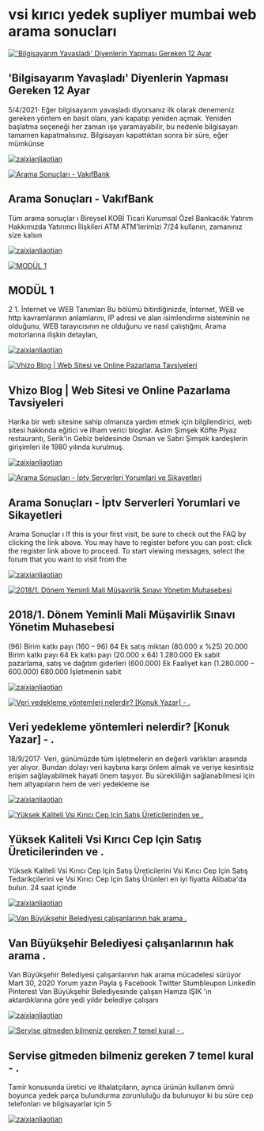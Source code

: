 # vsi kırıcı yedek supliyer mumbai web arama sonucları
<a href="https://mnn.zoosnet.net/LR/Chatpre.aspx?id=MNN94995150&p=https://topgrinding.com/" target="_blank">!['Bilgisayarım Yavaşladı' Diyenlerin Yapması Gereken 12 Ayar](https://github.com/technlg/images/blob/main/9.jpg)</a>
## 'Bilgisayarım Yavaşladı' Diyenlerin Yapması Gereken 12 Ayar
5/4/2021· Eğer bilgisayarım yavaşladı diyorsanız ilk olarak denemeniz gereken yöntem en basit olanı, yani kapatıp yeniden açmak. Yeniden başlatma seçeneği her zaman işe yaramayabilir, bu nedenle bilgisayarı tamamen kapatmalısınız. Bilgisayarı kapattıktan sonra bir süre, eğer mümkünse 
<a href="https://mnn.zoosnet.net/LR/Chatpre.aspx?id=MNN94995150&p=https://topgrinding.com/" target="_blank"><img src="https://github.com/technlg/images/raw/main/chat11.jpg" alt="zaixianliaotian"/></a><a href="//whatsapp.shibangsoft.com/WhatsApp.php" ><img src="https://github.com/technlg/images/raw/main/chat11.png" alt=""></a>
<a href="https://mnn.zoosnet.net/LR/Chatpre.aspx?id=MNN94995150&p=https://topgrinding.com/" target="_blank">![Arama Sonuçları - VakıfBank](https://github.com/technlg/images/blob/main/19.jpg)</a>
## Arama Sonuçları - VakıfBank
Tüm arama sonuçlar ı Bireysel KOBİ Ticari Kurumsal Özel Bankacılık Yatırım Hakkımızda Yatırımcı İlişkileri ATM ATM'lerimizi 7/24 kullanın, zamanınız size kalsın 
<a href="https://mnn.zoosnet.net/LR/Chatpre.aspx?id=MNN94995150&p=https://topgrinding.com/" target="_blank"><img src="https://github.com/technlg/images/raw/main/chat11.jpg" alt="zaixianliaotian"/></a><a href="//whatsapp.shibangsoft.com/WhatsApp.php" ><img src="https://github.com/technlg/images/raw/main/chat11.png" alt=""></a>
<a href="https://mnn.zoosnet.net/LR/Chatpre.aspx?id=MNN94995150&p=https://topgrinding.com/" target="_blank">![MODÜL 1](https://github.com/technlg/images/blob/main/6.jpg)</a>
## MODÜL 1
2 1. İnternet ve WEB Tanımları Bu bölümü bitirdiğinizde, İnternet, WEB ve http kavramlarının anlamlarını, IP adresi ve alan isimlendirme sisteminin ne olduğunu, WEB tarayıcısının ne olduğunu ve nasıl çalıştığını, Arama motorlarına ilişkin detayları,
<a href="https://mnn.zoosnet.net/LR/Chatpre.aspx?id=MNN94995150&p=https://topgrinding.com/" target="_blank"><img src="https://github.com/technlg/images/raw/main/chat11.jpg" alt="zaixianliaotian"/></a><a href="//whatsapp.shibangsoft.com/WhatsApp.php" ><img src="https://github.com/technlg/images/raw/main/chat11.png" alt=""></a>
<a href="https://mnn.zoosnet.net/LR/Chatpre.aspx?id=MNN94995150&p=https://topgrinding.com/" target="_blank">![Vhizo Blog | Web Sitesi ve Online Pazarlama Tavsiyeleri](https://github.com/technlg/images/blob/main/17.jpg)</a>
## Vhizo Blog | Web Sitesi ve Online Pazarlama Tavsiyeleri
Harika bir web sitesine sahip olmanıza yardım etmek için bilgilendirici, web sitesi hakkında eğitici ve ilham verici bloglar. Aslım Şimşek Köfte Piyaz restaurantı, Serik'in Gebiz beldesinde Osman ve Sabri Şimşek kardeşlerin girişimleri ile 1980 yılında kurulmuş.
<a href="https://mnn.zoosnet.net/LR/Chatpre.aspx?id=MNN94995150&p=https://topgrinding.com/" target="_blank"><img src="https://github.com/technlg/images/raw/main/chat11.jpg" alt="zaixianliaotian"/></a><a href="//whatsapp.shibangsoft.com/WhatsApp.php" ><img src="https://github.com/technlg/images/raw/main/chat11.png" alt=""></a>
<a href="https://mnn.zoosnet.net/LR/Chatpre.aspx?id=MNN94995150&p=https://topgrinding.com/" target="_blank">![Arama Sonuçları - İptv Serverleri Yorumlari ve Sikayetleri](https://github.com/technlg/images/blob/main/3.jpg)</a>
## Arama Sonuçları - İptv Serverleri Yorumlari ve Sikayetleri
Arama Sonuçlar ı If this is your first visit, be sure to check out the FAQ by clicking the link above. You may have to register before you can post: click the register link above to proceed. To start viewing messages, select the forum that you want to visit from the 
<a href="https://mnn.zoosnet.net/LR/Chatpre.aspx?id=MNN94995150&p=https://topgrinding.com/" target="_blank"><img src="https://github.com/technlg/images/raw/main/chat11.jpg" alt="zaixianliaotian"/></a><a href="//whatsapp.shibangsoft.com/WhatsApp.php" ><img src="https://github.com/technlg/images/raw/main/chat11.png" alt=""></a>
<a href="https://mnn.zoosnet.net/LR/Chatpre.aspx?id=MNN94995150&p=https://topgrinding.com/" target="_blank">![2018/1. Dönem Yeminli Mali Müşavirlik Sınavı Yönetim Muhasebesi](https://github.com/technlg/images/blob/main/7.jpg)</a>
## 2018/1. Dönem Yeminli Mali Müşavirlik Sınavı Yönetim Muhasebesi
(96) Birim katkı payı (160 – 96) 64 Ek satış miktarı (80.000 x %25) 20.000 Birim katkı payı 64 Ek katkı payı (20.000 x 64) 1.280.000 Ek sabit pazarlama, satış ve dağıtım giderleri (600.000) Ek Faaliyet karı (1.280.000 – 600.000) 680.000 İşletmenin sabit 
<a href="https://mnn.zoosnet.net/LR/Chatpre.aspx?id=MNN94995150&p=https://topgrinding.com/" target="_blank"><img src="https://github.com/technlg/images/raw/main/chat11.jpg" alt="zaixianliaotian"/></a><a href="//whatsapp.shibangsoft.com/WhatsApp.php" ><img src="https://github.com/technlg/images/raw/main/chat11.png" alt=""></a>
<a href="https://mnn.zoosnet.net/LR/Chatpre.aspx?id=MNN94995150&p=https://topgrinding.com/" target="_blank">![Veri yedekleme yöntemleri nelerdir? [Konuk Yazar] - .](https://github.com/technlg/images/blob/main/40.jpg)</a>
## Veri yedekleme yöntemleri nelerdir? [Konuk Yazar] - .
18/9/2017· Veri, günümüzde tüm işletmelerin en değerli varlıkları arasında yer alıyor. Bundan dolayı veri kaybına karşı önlem almak ve veriye kesintisiz erişim sağlayabilmek hayati önem taşıyor. Bu sürekliliğin sağlanabilmesi için hem altyapıların hem de veri yedekleme ise 
<a href="https://mnn.zoosnet.net/LR/Chatpre.aspx?id=MNN94995150&p=https://topgrinding.com/" target="_blank"><img src="https://github.com/technlg/images/raw/main/chat11.jpg" alt="zaixianliaotian"/></a><a href="//whatsapp.shibangsoft.com/WhatsApp.php" ><img src="https://github.com/technlg/images/raw/main/chat11.png" alt=""></a>
<a href="https://mnn.zoosnet.net/LR/Chatpre.aspx?id=MNN94995150&p=https://topgrinding.com/" target="_blank">![Yüksek Kaliteli Vsi Kırıcı Cep Için Satış Üreticilerinden ve .](https://github.com/technlg/images/blob/main/43.jpg)</a>
## Yüksek Kaliteli Vsi Kırıcı Cep Için Satış Üreticilerinden ve .
Yüksek Kaliteli Vsi Kırıcı Cep Için Satış Üreticilerini Vsi Kırıcı Cep Için Satış Tedarikçilerini ve Vsi Kırıcı Cep Için Satış Ürünleri en iyi fiyatta Alibaba'da bulun. 24 saat içinde
<a href="https://mnn.zoosnet.net/LR/Chatpre.aspx?id=MNN94995150&p=https://topgrinding.com/" target="_blank"><img src="https://github.com/technlg/images/raw/main/chat11.jpg" alt="zaixianliaotian"/></a><a href="//whatsapp.shibangsoft.com/WhatsApp.php" ><img src="https://github.com/technlg/images/raw/main/chat11.png" alt=""></a>
<a href="https://mnn.zoosnet.net/LR/Chatpre.aspx?id=MNN94995150&p=https://topgrinding.com/" target="_blank">![Van Büyükşehir Belediyesi çalışanlarının hak arama .](https://github.com/technlg/images/blob/main/31.jpg)</a>
## Van Büyükşehir Belediyesi çalışanlarının hak arama .
Van Büyükşehir Belediyesi çalışanlarının hak arama mücadelesi sürüyor Mart 30, 2020 Yorum yazın Payla ş Facebook Twitter Stumbleupon LinkedIn Pinterest Van Büyükşehir Belediyesinde çalışan Hamza IŞIK 'ın aktardıklarına göre yedi yıldır belediye çalışanı 
<a href="https://mnn.zoosnet.net/LR/Chatpre.aspx?id=MNN94995150&p=https://topgrinding.com/" target="_blank"><img src="https://github.com/technlg/images/raw/main/chat11.jpg" alt="zaixianliaotian"/></a><a href="//whatsapp.shibangsoft.com/WhatsApp.php" ><img src="https://github.com/technlg/images/raw/main/chat11.png" alt=""></a>
<a href="https://mnn.zoosnet.net/LR/Chatpre.aspx?id=MNN94995150&p=https://topgrinding.com/" target="_blank">![Servise gitmeden bilmeniz gereken 7 temel kural - .](https://github.com/technlg/images/blob/main/59.jpg)</a>
## Servise gitmeden bilmeniz gereken 7 temel kural - .
Tamir konusunda üretici ve ithalatçıların, ayrıca ürünün kullanım ömrü boyunca yedek parça bulundurma zorunluluğu da bulunuyor ki bu süre cep telefonları ve bilgisayarlar için 5 
<a href="https://mnn.zoosnet.net/LR/Chatpre.aspx?id=MNN94995150&p=https://topgrinding.com/" target="_blank"><img src="https://github.com/technlg/images/raw/main/chat11.jpg" alt="zaixianliaotian"/></a><a href="//whatsapp.shibangsoft.com/WhatsApp.php" ><img src="https://github.com/technlg/images/raw/main/chat11.png" alt=""></a>
